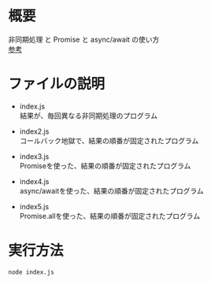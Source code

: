 # 概要
非同期処理 と Promise と async/await の使い方  
[参考](https://qiita.com/G-awa/items/652107a9abf7ff6d0d06)

# ファイルの説明
- index.js  
結果が、毎回異なる非同期処理のプログラム

- index2.js  
コールバック地獄で、結果の順番が固定されたプログラム

- index3.js  
Promiseを使った、結果の順番が固定されたプログラム

- index4.js  
async/awaitを使った、結果の順番が固定されたプログラム

- index5.js  
Promise.allを使った、結果の順番が固定されたプログラム

# 実行方法
```
node index.js
```